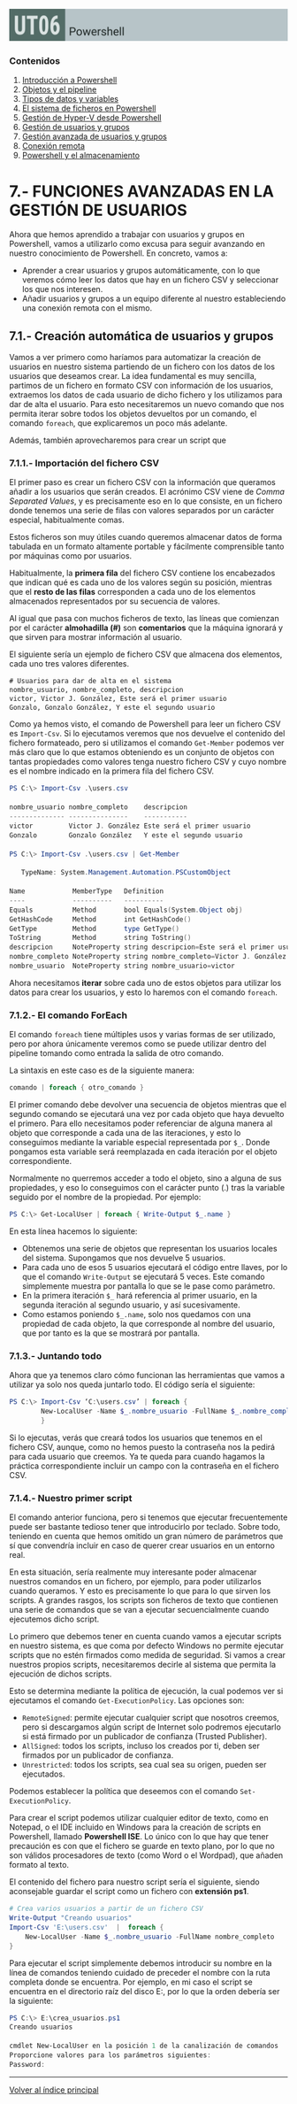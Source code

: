 ![Carátula UT06](imgs/caratula_ut06.png)


### Contenidos

1. [Introducción a Powershell](01_introducción.md)
2. [Objetos y el pipeline](02_pipelines.md)
3. [Tipos de datos y variables](03_tipos_datos_y_variables.md)
4. [El sistema de ficheros en Powershell](04_sistema_ficheros.md)
5. [Gestión de Hyper-V desde Powershell](05_hyperv.md)
6. [Gestión de usuarios y grupos](06_usuarios.md)
7. [Gestión avanzada de usuarios y grupos](07_usuarios_avanzado.md)
8. [Conexión remota](08_conexion_remota.md)
9. [Powershell y el almacenamiento](08_almacenamiento.md)


# 7.- FUNCIONES AVANZADAS EN LA GESTIÓN DE USUARIOS

Ahora que hemos aprendido a trabajar con usuarios y grupos en Powershell, vamos a utilizarlo como excusa para seguir avanzando en nuestro conocimiento de Powershell. En concreto, vamos a:

- Aprender a crear usuarios y grupos automáticamente, con lo que veremos cómo leer los datos que hay en un fichero CSV y seleccionar los que nos interesen.
- Añadir usuarios y grupos a un equipo diferente al nuestro estableciendo una conexión remota con el mismo.


## 7.1.- Creación automática de usuarios y grupos

Vamos a ver primero como haríamos para automatizar la creación de usuarios en nuestro sistema partiendo de un fichero con los datos de los usuarios que deseamos crear. La idea fundamental es muy sencilla, partimos de un fichero en formato CSV con información de los usuarios, extraemos los datos de cada usuario de dicho fichero y los utilizamos para dar de alta el usuario. Para esto necesitaremos un nuevo comando que nos permita iterar sobre todos los objetos devueltos por un comando, el comando `foreach`, que explicaremos un poco más adelante.

Además, también aprovecharemos para crear un script que 


### 7.1.1.- Importación del fichero CSV

El primer paso es crear un fichero CSV con la información que queramos añadir a los usuarios que serán creados. El acrónimo CSV viene de *Comma Separated Values*, y es precisamente eso en lo que consiste, en un fichero donde tenemos una serie de filas con valores separados por un carácter especial, habitualmente comas.

Estos ficheros son muy útiles cuando queremos almacenar datos de forma tabulada en un formato altamente portable y fácilmente comprensible tanto por máquinas como por usuarios.

Habitualmente, la **primera fila** del fichero CSV contiene los encabezados que indican qué es cada uno de los valores según su posición, mientras que el **resto de las filas** corresponden a cada uno de los elementos almacenados representados por su secuencia de valores.

Al igual que pasa con muchos ficheros de texto, las líneas que comienzan por el carácter **almohadilla (#)** son **comentarios** que la máquina ignorará y que sirven para mostrar información al usuario.

El siguiente sería un ejemplo de fichero CSV que almacena dos elementos, cada uno tres valores diferentes.
 
```csv
# Usuarios para dar de alta en el sistema
nombre_usuario, nombre_completo, descripcion
victor, Victor J. González, Este será el primer usuario
Gonzalo, Gonzalo González, Y este el segundo usuario
```

Como ya hemos visto, el comando de Powershell para leer un fichero CSV es `Import-Csv`. Si lo ejecutamos veremos que nos devuelve el contenido del fichero formateado, pero si utilizamos el comando `Get-Member` podemos ver más claro que lo que estamos obteniendo es un conjunto de objetos con tantas propiedades como valores tenga nuestro fichero CSV y cuyo nombre es el nombre indicado en la primera fila del fichero CSV.

```powershell
PS C:\> Import-Csv .\users.csv

nombre_usuario nombre_completo    descripcion
-------------- ---------------    -----------
victor         Victor J. González Este será el primer usuario
Gonzalo        Gonzalo González   Y este el segundo usuario

PS C:\> Import-Csv .\users.csv | Get-Member

   TypeName: System.Management.Automation.PSCustomObject

Name            MemberType   Definition
----            ----------   ----------
Equals          Method       bool Equals(System.Object obj)
GetHashCode     Method       int GetHashCode()
GetType         Method       type GetType()
ToString        Method       string ToString()
descripcion     NoteProperty string descripcion=Este será el primer usuario
nombre_completo NoteProperty string nombre_completo=Victor J. González
nombre_usuario  NoteProperty string nombre_usuario=victor
```

Ahora necesitamos **iterar** sobre cada uno de estos objetos para utilizar los datos para crear los usuarios, y esto lo haremos con el comando `foreach`.


### 7.1.2.- El comando ForEach

El comando `foreach` tiene múltiples usos y varias formas de ser utilizado, pero por ahora únicamente veremos como se puede utilizar dentro del pipeline tomando como entrada la salida de otro comando.

La sintaxis en este caso es de la siguiente manera:

```powershell
comando | foreach { otro_comando }
```

El primer comando debe devolver una secuencia de objetos mientras que el segundo comando se ejecutará una vez por cada objeto que haya devuelto el primero. Para ello necesitamos poder referenciar de alguna manera al objeto que corresponde a cada una de las iteraciones, y esto lo conseguimos mediante la variable especial representada por `$_`. Donde pongamos esta variable será reemplazada en cada iteración por el objeto correspondiente.

Normalmente no querremos acceder a todo el objeto, sino a alguna de sus propiedades, y eso lo conseguimos con el carácter punto (.) tras la variable seguido por el nombre de la propiedad. Por ejemplo: 

```powershell
PS C:\> Get-LocalUser | foreach { Write-Output $_.name }
```

En esta línea hacemos lo siguiente:

- Obtenemos una serie de objetos que representan los usuarios locales del sistema. Supongamos que nos devuelve 5 usuarios.
- Para cada uno de esos 5 usuarios ejecutará el código entre llaves, por lo que el comando `Write-Output` se ejecutará 5 veces. Este comando simplemente muestra por pantalla lo que se le pase como parámetro.
- En la primera iteración `$_` hará referencia al primer usuario, en la segunda iteración al segundo usuario, y así sucesivamente.
- Como estamos poniendo `$_.name`, solo nos quedamos con una propiedad de cada objeto, la que corresponde al nombre del usuario, que por tanto es la que se mostrará por pantalla.


### 7.1.3.- Juntando todo

Ahora que ya tenemos claro cómo funcionan las herramientas que vamos a utilizar ya solo nos queda juntarlo todo. El código sería el siguiente:

```powershell
PS C:\> Import-Csv ‘C:\users.csv’ | foreach { 
		New-LocalUser -Name $_.nombre_usuario -FullName $_.nombre_completo
		}
```

Si lo ejecutas, verás que creará todos los usuarios que tenemos en el fichero CSV, aunque, como no hemos puesto la contraseña nos la pedirá para cada usuario que creemos. Ya te queda para cuando hagamos la práctica correspondiente incluir un campo con la contraseña en el fichero CSV.


### 7.1.4.- Nuestro primer script

El comando anterior funciona, pero si tenemos que ejecutar frecuentemente puede ser bastante tedioso tener que introducirlo por teclado. Sobre todo, teniendo en cuenta que hemos omitido un gran número de parámetros que sí que convendría incluir en caso de querer crear usuarios en un entorno real. 

En esta situación, sería realmente muy interesante poder almacenar nuestros comandos en un fichero, por ejemplo, para poder utilizarlos cuando queramos. Y esto es precisamente lo que para lo que sirven los scripts. A grandes rasgos, los scripts son ficheros de texto que contienen una serie de comandos que se van a ejecutar secuencialmente cuando ejecutemos dicho script. 

Lo primero que debemos tener en cuenta cuando vamos a ejecutar scripts en nuestro sistema, es que coma por defecto Windows no permite ejecutar scripts que no estén firmados como medida de seguridad. Si vamos a crear nuestros propios scripts, necesitaremos decirle al sistema que permita la ejecución de dichos scripts. 

Esto se determina mediante la política de ejecución, la cual podemos ver si ejecutamos el comando `Get-ExecutionPolicy`. Las opciones son:

- `RemoteSigned`: permite ejecutar cualquier script que nosotros creemos, pero si descargamos algún script de Internet solo podremos ejecutarlo si está firmado por un publicador de confianza (Trusted Publisher).
- `AllSigned`: todos los scripts, incluso los creados por ti, deben ser firmados por un publicador de confianza.
- `Unrestricted`: todos los scripts, sea cual sea su origen, pueden ser ejecutados.
  
Podemos establecer la política que deseemos con el comando `Set-ExecutionPolicy`.

Para crear el script podemos utilizar cualquier editor de texto, como en Notepad, o el IDE incluido en Windows para la creación de scripts en Powershell, llamado **Powershell ISE**. Lo único con lo que hay que tener precaución es con que el fichero se guarde en texto plano, por lo que no son válidos procesadores de texto (como Word o el Wordpad), que añaden formato al texto.

El contenido del fichero para nuestro script sería el siguiente, siendo aconsejable guardar el script como un fichero con **extensión ps1**.
 
```powershell
# Crea varios usuarios a partir de un fichero CSV
Write-Output "Creando usuarios"
Import-Csv 'E:\users.csv'  |  foreach {
    New-LocalUser -Name $_.nombre_usuario -FullName nombre_completo
}
```

Para ejecutar el script simplemente debemos introducir su nombre en la línea de comandos teniendo cuidado de preceder el nombre con la ruta completa donde se encuentra. Por ejemplo, en mi caso el script se encuentra en el directorio raíz del disco E:\, por lo que la orden debería ser la siguiente:

```powershell
PS C:\> E:\crea_usuarios.ps1
Creando usuarios

cmdlet New-LocalUser en la posición 1 de la canalización de comandos
Proporcione valores para los parámetros siguientes:
Password:
```
 

***
[Volver al índice principal](index_UT06.md)